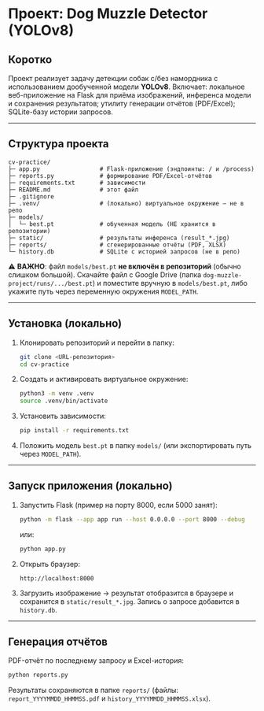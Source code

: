 # Проект: Dog Muzzle Detector (YOLOv8)

## Коротко

Проект реализует задачу детекции собак с/без намордника с использованием дообученной модели **YOLOv8**.
Включает: локальное веб-приложение на Flask для приёма изображений, инференса модели и сохранения результатов; утилиту генерации отчётов (PDF/Excel); SQLite-базу истории запросов.

---

## Структура проекта

```plaintext
cv-practice/
├─ app.py                 # Flask-приложение (эндпоинты: / и /process)
├─ reports.py             # формирование PDF/Excel-отчётов
├─ requirements.txt       # зависимости
├─ README.md              # этот файл
├─ .gitignore
├─ .venv/                 # (локально) виртуальное окружение — не в репо
├─ models/
│  └─ best.pt             # обученная модель (НЕ хранится в репозитории)
├─ static/                # результаты инференса (result_*.jpg)
├─ reports/               # сгенерированные отчёты (PDF, XLSX)
└─ history.db             # SQLite с историей запросов (не в репо)
```

⚠️ **ВАЖНО**: файл `models/best.pt` **не включён в репозиторий** (обычно слишком большой).
Скачайте файл с Google Drive (папка `dog-muzzle-project/runs/.../best.pt`) и поместите вручную в `models/best.pt`, либо укажите путь через переменную окружения `MODEL_PATH`.

---

## Установка (локально)

1. Клонировать репозиторий и перейти в папку:

   ```bash
   git clone <URL-репозитория>
   cd cv-practice
   ```

2. Создать и активировать виртуальное окружение:

   ```bash
   python3 -m venv .venv
   source .venv/bin/activate
   ```

3. Установить зависимости:

   ```bash
   pip install -r requirements.txt
   ```

4. Положить модель `best.pt` в папку `models/` (или экспортировать путь через `MODEL_PATH`).

---

## Запуск приложения (локально)

1. Запустить Flask (пример на порту 8000, если 5000 занят):

   ```bash
   python -m flask --app app run --host 0.0.0.0 --port 8000 --debug
   ```

   или:

   ```bash
   python app.py
   ```

2. Открыть браузер:

   ```
   http://localhost:8000
   ```

3. Загрузить изображение → результат отобразится в браузере и сохранится в `static/result_*.jpg`.
   Запись о запросе добавится в `history.db`.

---

## Генерация отчётов

PDF-отчёт по последнему запросу и Excel-история:

```bash
python reports.py
```

Результаты сохраняются в папке `reports/` (файлы: `report_YYYYMMDD_HHMMSS.pdf` и `history_YYYYMMDD_HHMMSS.xlsx`).

